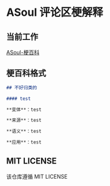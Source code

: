 # ASoul 评论区梗解释

## 当前工作

[ASoul-梗百科](./asoul.md)

## 梗百科格式

```markdown
## 不好归类的

#### test

**变体**：test

**来源**：test

**语义**：test

**应用**：test
```

## MIT LICENSE

该仓库遵循 MIT LICENSE


